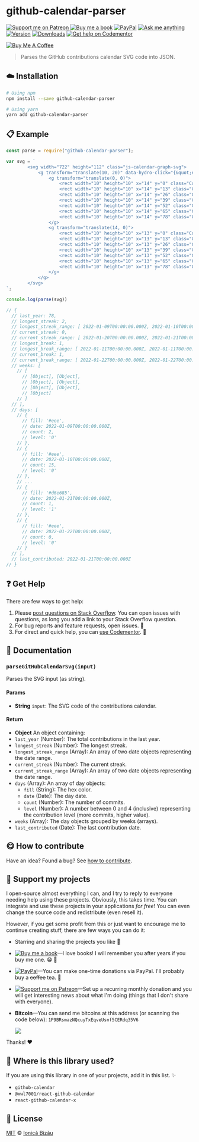 <!-- Please do not edit this file. Edit the `blah` field in the `package.json` instead. If in doubt, open an issue. -->


















# github-calendar-parser

 [![Support me on Patreon][badge_patreon]][patreon] [![Buy me a book][badge_amazon]][amazon] [![PayPal][badge_paypal_donate]][paypal-donations] [![Ask me anything](https://img.shields.io/badge/ask%20me-anything-1abc9c.svg)](https://github.com/IonicaBizau/ama) [![Version](https://img.shields.io/npm/v/github-calendar-parser.svg)](https://www.npmjs.com/package/github-calendar-parser) [![Downloads](https://img.shields.io/npm/dt/github-calendar-parser.svg)](https://www.npmjs.com/package/github-calendar-parser) [![Get help on Codementor](https://cdn.codementor.io/badges/get_help_github.svg)](https://www.codementor.io/johnnyb?utm_source=github&utm_medium=button&utm_term=johnnyb&utm_campaign=github)

<a href="https://www.buymeacoffee.com/H96WwChMy" target="_blank"><img src="https://www.buymeacoffee.com/assets/img/custom_images/yellow_img.png" alt="Buy Me A Coffee"></a>







> Parses the GitHub contributions calendar SVG code into JSON.

















## :cloud: Installation

```sh
# Using npm
npm install --save github-calendar-parser

# Using yarn
yarn add github-calendar-parser
```













## :clipboard: Example



```js
const parse = require("github-calendar-parser");

var svg = `
        <svg width="722" height="112" class="js-calendar-graph-svg">
            <g transform="translate(10, 20)" data-hydro-click="{&quot;event_type&quot;:&quot;user_profile.click&quot;,&quot;payload&quot;:{&quot;profile_user_id&quot;:2864371,&quot;target&quot;:&quot;CONTRIBUTION_CALENDAR_SQUARE&quot;,&quot;user_id&quot;:null,&quot;originating_url&quot;:&quot;https://github.com/users/IonicaBizau/contributions&quot;}}" data-hydro-click-hmac="c29bb84527b62dafc7ab4208ed2db21ea4195839d541da829d109a8d172bee42">
                <g transform="translate(0, 0)">
                    <rect width="10" height="10" x="14" y="0" class="ContributionCalendar-day" data-date="2022-01-09" data-level="0" rx="2" ry="2">2 contributions on January 9, 2022</rect>
                    <rect width="10" height="10" x="14" y="13" class="ContributionCalendar-day" data-date="2022-01-10" data-level="0" rx="2" ry="2">15 contributions on January 10, 2022</rect>
                    <rect width="10" height="10" x="14" y="26" class="ContributionCalendar-day" data-date="2022-01-11" data-level="0" rx="2" ry="2">No contributions on January 11, 2022</rect>
                    <rect width="10" height="10" x="14" y="39" class="ContributionCalendar-day" data-date="2022-01-12" data-level="3" rx="2" ry="2">45 contributions on January 12, 2022</rect>
                    <rect width="10" height="10" x="14" y="52" class="ContributionCalendar-day" data-date="2022-01-13" data-level="1" rx="2" ry="2">2 contributions on January 13, 2022</rect>
                    <rect width="10" height="10" x="14" y="65" class="ContributionCalendar-day" data-date="2022-01-14" data-level="0" rx="2" ry="2">No contributions on January 14, 2022</rect>
                    <rect width="10" height="10" x="14" y="78" class="ContributionCalendar-day" data-date="2022-01-15" data-level="0" rx="2" ry="2">1 contribution on January 15, 2022</rect>
                </g>
                <g transform="translate(14, 0)">
                    <rect width="10" height="10" x="13" y="0" class="ContributionCalendar-day" data-date="2022-01-16" data-level="1" rx="2" ry="2">6 contributions on January 16, 2022</rect>
                    <rect width="10" height="10" x="13" y="13" class="ContributionCalendar-day" data-date="2022-01-17" data-level="0" rx="2" ry="2">No contributions on January 17, 2022</rect>
                    <rect width="10" height="10" x="13" y="26" class="ContributionCalendar-day" data-date="2022-01-18" data-level="1" rx="2" ry="2">2 contributions on January 18, 2022</rect>
                    <rect width="10" height="10" x="13" y="39" class="ContributionCalendar-day" data-date="2022-01-19" data-level="0" rx="2" ry="2">No contributions on January 19, 2022</rect>
                    <rect width="10" height="10" x="13" y="52" class="ContributionCalendar-day" data-date="2022-01-20" data-level="1" rx="2" ry="2">4 contributions on January 20, 2022</rect>
                    <rect width="10" height="10" x="13" y="65" class="ContributionCalendar-day" data-date="2022-01-21" data-level="1" rx="2" ry="2">1 contribution on January 21, 2022</rect>
                    <rect width="10" height="10" x="13" y="78" class="ContributionCalendar-day" data-date="2022-01-22" data-level="0" rx="2" ry="2">No contributions on January 22, 2022</rect>
                </g>
            </g>
        </svg>
`;

console.log(parse(svg))

// {
  // last_year: 78,
  // longest_streak: 2,
  // longest_streak_range: [ 2022-01-09T00:00:00.000Z, 2022-01-10T00:00:00.000Z ],
  // current_streak: 0,
  // current_streak_range: [ 2022-01-20T00:00:00.000Z, 2022-01-21T00:00:00.000Z ],
  // longest_break: 1,
  // longest_break_range: [ 2022-01-11T00:00:00.000Z, 2022-01-11T00:00:00.000Z ],
  // current_break: 1,
  // current_break_range: [ 2022-01-22T00:00:00.000Z, 2022-01-22T00:00:00.000Z ],
  // weeks: [
    // [
      // [Object], [Object],
      // [Object], [Object],
      // [Object], [Object],
      // [Object]
    // ]
  // ],
  // days: [
    // {
      // fill: '#eee',
      // date: 2022-01-09T00:00:00.000Z,
      // count: 2,
      // level: '0'
    // },
    // {
      // fill: '#eee',
      // date: 2022-01-10T00:00:00.000Z,
      // count: 15,
      // level: '0'
    // },
    // ...
    // {
      // fill: '#d6e685',
      // date: 2022-01-21T00:00:00.000Z,
      // count: 1,
      // level: '1'
    // },
    // {
      // fill: '#eee',
      // date: 2022-01-22T00:00:00.000Z,
      // count: 0,
      // level: '0'
    // }
  // ],
  // last_contributed: 2022-01-21T00:00:00.000Z
// }
```











## :question: Get Help

There are few ways to get help:



 1. Please [post questions on Stack Overflow](https://stackoverflow.com/questions/ask). You can open issues with questions, as long you add a link to your Stack Overflow question.
 2. For bug reports and feature requests, open issues. :bug:
 3. For direct and quick help, you can [use Codementor](https://www.codementor.io/johnnyb). :rocket:





## :memo: Documentation


### `parseGitHubCalendarSvg(input)`
Parses the SVG input (as string).

#### Params

- **String** `input`: The SVG code of the contributions calendar.

#### Return
- **Object** An object containing:
 - `last_year` (Number): The total contributions in the last year.
 - `longest_streak` (Number): The longest streak.
 - `longest_streak_range` (Array): An array of two date objects representing the date range.
 - `current_streak` (Number): The current streak.
 - `current_streak_range` (Array): An array of two date objects representing the date range.
 - `days` (Array): An array of day objects:
      - `fill` (String): The hex color.
      - `date` (Date): The day date.
      - `count` (Number): The number of commits.
      - `level` (Number): A number between 0 and 4 (inclusive) representing the contribution level (more commits, higher value).
 - `weeks` (Array): The day objects grouped by weeks (arrays).
 - `last_contributed` (Date): The last contribution date.














## :yum: How to contribute
Have an idea? Found a bug? See [how to contribute][contributing].


## :sparkling_heart: Support my projects
I open-source almost everything I can, and I try to reply to everyone needing help using these projects. Obviously,
this takes time. You can integrate and use these projects in your applications *for free*! You can even change the source code and redistribute (even resell it).

However, if you get some profit from this or just want to encourage me to continue creating stuff, there are few ways you can do it:


 - Starring and sharing the projects you like :rocket:
 - [![Buy me a book][badge_amazon]][amazon]—I love books! I will remember you after years if you buy me one. :grin: :book:
 - [![PayPal][badge_paypal]][paypal-donations]—You can make one-time donations via PayPal. I'll probably buy a ~~coffee~~ tea. :tea:
 - [![Support me on Patreon][badge_patreon]][patreon]—Set up a recurring monthly donation and you will get interesting news about what I'm doing (things that I don't share with everyone).
 - **Bitcoin**—You can send me bitcoins at this address (or scanning the code below): `1P9BRsmazNQcuyTxEqveUsnf5CERdq35V6`

    ![](https://i.imgur.com/z6OQI95.png)


Thanks! :heart:
















## :dizzy: Where is this library used?
If you are using this library in one of your projects, add it in this list. :sparkles:

 - `github-calendar`
 - `@xwl7001/react-github-calendar`
 - `react-github-calendar-x`











## :scroll: License

[MIT][license] © [Ionică Bizău][website]






[license]: /LICENSE
[website]: https://ionicabizau.net
[contributing]: /CONTRIBUTING.md
[docs]: /DOCUMENTATION.md
[badge_patreon]: https://ionicabizau.github.io/badges/patreon.svg
[badge_amazon]: https://ionicabizau.github.io/badges/amazon.svg
[badge_paypal]: https://ionicabizau.github.io/badges/paypal.svg
[badge_paypal_donate]: https://ionicabizau.github.io/badges/paypal_donate.svg
[patreon]: https://www.patreon.com/ionicabizau
[amazon]: http://amzn.eu/hRo9sIZ
[paypal-donations]: https://www.paypal.com/cgi-bin/webscr?cmd=_s-xclick&hosted_button_id=RVXDDLKKLQRJW

